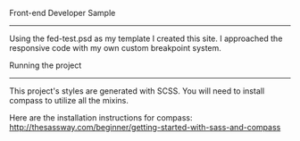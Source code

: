 Front-end Developer Sample

--------------------------------------------------------

Using the fed-test.psd as my template I created this site. I approached the responsive code with my own custom breakpoint system.



Running the project

--------------------------------------------------------

This project's styles are generated with SCSS. You will need to install compass to utilize all the mixins.

Here are the installation instructions for compass:
http://thesassway.com/beginner/getting-started-with-sass-and-compass
